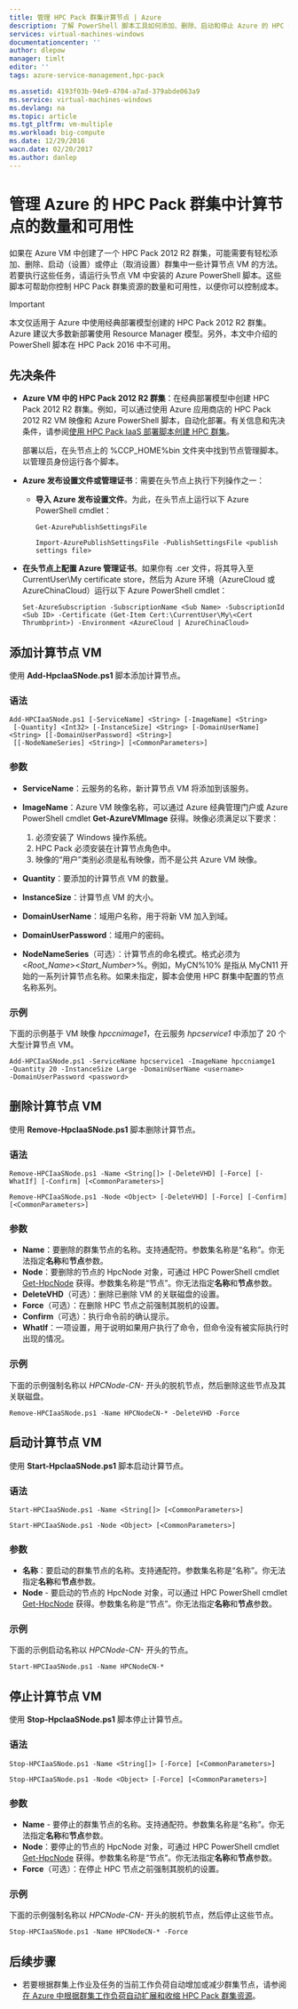 ```yaml
---
title: 管理 HPC Pack 群集计算节点 | Azure
description: 了解 PowerShell 脚本工具如何添加、删除、启动和停止 Azure 的 HPC Pack 2012 R2 群集计算节点
services: virtual-machines-windows
documentationcenter: ''
author: dlepow
manager: timlt
editor: ''
tags: azure-service-management,hpc-pack

ms.assetid: 4193f03b-94e9-4704-a7ad-379abde063a9
ms.service: virtual-machines-windows
ms.devlang: na
ms.topic: article
ms.tgt_pltfrm: vm-multiple
ms.workload: big-compute
ms.date: 12/29/2016
wacn.date: 02/20/2017
ms.author: danlep
---
```


# 管理 Azure 的 HPC Pack 群集中计算节点的数量和可用性
如果在 Azure VM 中创建了一个 HPC Pack 2012 R2 群集，可能需要有轻松添加、删除、启动（设置）或停止（取消设置）群集中一些计算节点 VM 的方法。若要执行这些任务，请运行头节点 VM 中安装的 Azure PowerShell 脚本。这些脚本可帮助你控制 HPC Pack 群集资源的数量和可用性，以便你可以控制成本。

> [!IMPORTANT] 
本文仅适用于 Azure 中使用经典部署模型创建的 HPC Pack 2012 R2 群集。Azure 建议大多数新部署使用 Resource Manager 模型。另外，本文中介绍的 PowerShell 脚本在 HPC Pack 2016 中不可用。

## 先决条件
* **Azure VM 中的 HPC Pack 2012 R2 群集**：在经典部署模型中创建 HPC Pack 2012 R2 群集。例如，可以通过使用 Azure 应用商店的 HPC Pack 2012 R2 VM 映像和 Azure PowerShell 脚本，自动化部署。有关信息和先决条件，请参阅[使用 HPC Pack IaaS 部署脚本创建 HPC 群集](./virtual-machines-windows-classic-hpcpack-cluster-powershell-script.md)。

    部署以后，在头节点上的 %CCP\_HOME%bin 文件夹中找到节点管理脚本。以管理员身份运行各个脚本。
* **Azure 发布设置文件或管理证书**：需要在头节点上执行下列操作之一：

    * **导入 Azure 发布设置文件**。为此，在头节点上运行以下 Azure PowerShell cmdlet：

        ```
        Get-AzurePublishSettingsFile

        Import-AzurePublishSettingsFile -PublishSettingsFile <publish settings file>
        ```

* **在头节点上配置 Azure 管理证书**。如果你有 .cer 文件，将其导入至 CurrentUser\\My certificate store，然后为 Azure 环境（AzureCloud 或 AzureChinaCloud）运行以下 Azure PowerShell cmdlet：

    ```
    Set-AzureSubscription -SubscriptionName <Sub Name> -SubscriptionId <Sub ID> -Certificate (Get-Item Cert:\CurrentUser\My\<Cert Thrumbprint>) -Environment <AzureCloud | AzureChinaCloud>
    ```

## 添加计算节点 VM
使用 **Add-HpcIaaSNode.ps1** 脚本添加计算节点。

### 语法

```
Add-HPCIaaSNode.ps1 [-ServiceName] <String> [-ImageName] <String>
 [-Quantity] <Int32> [-InstanceSize] <String> [-DomainUserName] <String> [[-DomainUserPassword] <String>]
 [[-NodeNameSeries] <String>] [<CommonParameters>]
```

### 参数
* **ServiceName**：云服务的名称，新计算节点 VM 将添加到该服务。
* **ImageName**：Azure VM 映像名称，可以通过 Azure 经典管理门户或 Azure PowerShell cmdlet **Get-AzureVMImage** 获得。映像必须满足以下要求：

    1. 必须安装了 Windows 操作系统。
    2. HPC Pack 必须安装在计算节点角色中。
    3. 映像的“用户”类别必须是私有映像，而不是公共 Azure VM 映像。
* **Quantity**：要添加的计算节点 VM 的数量。
* **InstanceSize**：计算节点 VM 的大小。
* **DomainUserName**：域用户名称，用于将新 VM 加入到域。
* **DomainUserPassword**：域用户的密码。
* **NodeNameSeries**（可选）：计算节点的命名模式。格式必须为 &lt;*Root\_Name*&gt;&lt;*Start\_Number*&gt;%。例如，MyCN%10% 是指从 MyCN11 开始的一系列计算节点名称。如果未指定，脚本会使用 HPC 群集中配置的节点名称系列。

### 示例
下面的示例基于 VM 映像 *hpccnimage1*，在云服务 *hpcservice1* 中添加了 20 个大型计算节点 VM。

```
Add-HPCIaaSNode.ps1 -ServiceName hpcservice1 -ImageName hpccniamge1
-Quantity 20 -InstanceSize Large -DomainUserName <username>
-DomainUserPassword <password>
```

## 删除计算节点 VM
使用 **Remove-HpcIaaSNode.ps1** 脚本删除计算节点。

### 语法

```
Remove-HPCIaaSNode.ps1 -Name <String[]> [-DeleteVHD] [-Force] [-WhatIf] [-Confirm] [<CommonParameters>]

Remove-HPCIaaSNode.ps1 -Node <Object> [-DeleteVHD] [-Force] [-Confirm] [<CommonParameters>]
```

### 参数
* **Name**：要删除的群集节点的名称。支持通配符。参数集名称是“名称”。你无法指定**名称**和**节点**参数。
* **Node**：要删除的节点的 HpcNode 对象，可通过 HPC PowerShell cmdlet [Get-HpcNode](https://technet.microsoft.com/zh-cn/library/dn887927.aspx) 获得。参数集名称是“节点”。你无法指定**名称**和**节点**参数。
* **DeleteVHD**（可选）：删除已删除 VM 的关联磁盘的设置。
* **Force**（可选）：在删除 HPC 节点之前强制其脱机的设置。
* **Confirm**（可选）：执行命令前的确认提示。
* **WhatIf**：一项设置，用于说明如果用户执行了命令，但命令没有被实际执行时出现的情况。

### 示例
下面的示例强制名称以 *HPCNode-CN-* 开头的脱机节点，然后删除这些节点及其关联磁盘。

```
Remove-HPCIaaSNode.ps1 -Name HPCNodeCN-* -DeleteVHD -Force
```

## 启动计算节点 VM
使用 **Start-HpcIaaSNode.ps1** 脚本启动计算节点。

### 语法

```
Start-HPCIaaSNode.ps1 -Name <String[]> [<CommonParameters>]

Start-HPCIaaSNode.ps1 -Node <Object> [<CommonParameters>]
```

### 参数
* **名称**：要启动的群集节点的名称。支持通配符。参数集名称是“名称”。你无法指定**名称**和**节点**参数。
* **Node** - 要启动的节点的 HpcNode 对象，可以通过 HPC PowerShell cmdlet [Get-HpcNode](https://technet.microsoft.com/zh-cn/library/dn887927.aspx) 获得。参数集名称是“节点”。你无法指定**名称**和**节点**参数。

### 示例
下面的示例启动名称以 *HPCNode-CN-* 开头的节点。

```
Start-HPCIaaSNode.ps1 -Name HPCNodeCN-*
```

## 停止计算节点 VM
使用 **Stop-HpcIaaSNode.ps1** 脚本停止计算节点。

### 语法

```
Stop-HPCIaaSNode.ps1 -Name <String[]> [-Force] [<CommonParameters>]

Stop-HPCIaaSNode.ps1 -Node <Object> [-Force] [<CommonParameters>]
```

### 参数
* **Name** - 要停止的群集节点的名称。支持通配符。参数集名称是“名称”。你无法指定**名称**和**节点**参数。
* **Node**：要停止的节点的 HpcNode 对象，可通过 HPC PowerShell cmdlet [Get-HpcNode](https://technet.microsoft.com/zh-cn/library/dn887927.aspx) 获得。参数集名称是“节点”。你无法指定**名称**和**节点**参数。
* **Force**（可选）：在停止 HPC 节点之前强制其脱机的设置。

### 示例
下面的示例强制名称以 *HPCNode-CN-* 开头的脱机节点，然后停止这些节点。

```
Stop-HPCIaaSNode.ps1 -Name HPCNodeCN-* -Force
```

## 后续步骤
* 若要根据群集上作业及任务的当前工作负荷自动增加或减少群集节点，请参阅[在 Azure 中根据群集工作负荷自动扩展和收缩 HPC Pack 群集资源](./virtual-machines-windows-classic-hpcpack-cluster-node-autogrowshrink.md)。

<!---HONumber=Mooncake_0213_2017-->
<!--Update_Description: wording update-->